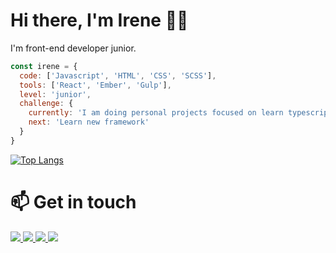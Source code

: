 # Hi there, I'm Irene 👋🏻
I'm front-end developer junior.
```js
const irene = {
  code: ['Javascript', 'HTML', 'CSS', 'SCSS'],
  tools: ['React', 'Ember', 'Gulp'],
  level: 'junior',
  challenge: {
    currently: 'I am doing personal projects focused on learn typescript',
    next: 'Learn new framework'
  }
}
```
[![Top Langs](https://github-readme-stats.vercel.app/api/top-langs/?username=irene-gomez&layout=compact&theme=algolia)](https://github.com/irene-gomez/github-readme-stats)

# 📫 Get in touch
<p>
  <a href="http://irenegf.com/" target="_blank">
    <img src="https://img.shields.io/badge/portfolio-%239146FF.svg?&style=for-the-badge&logo=web&logoColor=white" />
  </a>
  <a href="mailto:irene@irenegf.com">
    <img src="https://img.shields.io/badge/mail-%23D14836.svg?&style=for-the-badge&logo=gmail&logoColor=white" />
  </a>
  <a href="https://www.linkedin.com/in/irenegf/" target="_blank">
    <img src="https://img.shields.io/badge/linkedin-%230077B5.svg?&style=for-the-badge&logo=linkedin&logoColor=white" />
  </a>
  <a href="https://twitter.com/igf_osiris" target="_blank">
    <img src="https://img.shields.io/badge/twitter-%231DA1F2.svg?&style=for-the-badge&logo=twitter&logoColor=white" />
  </a>
  
</p>



<!--
iconos: https://simpleicons.org/

- [Portfolio](http://irenegf.com/) 🎨
- [Mail](mailto:irene@irenegf.com) ✉️
- [Twitter](https://twitter.com/igf_osiris) 🐦
- [LinkedIn](https://www.linkedin.com/in/irenegf/) 👩🏼‍💻


**irene-gomez/irene-gomez** is a ✨ _special_ ✨ repository because its `README.md` (this file) appears on your GitHub profile.

Here are some ideas to get you started:

- 🔭 I’m currently working on ...
- 🌱 I’m currently learning ...
- 👯 I’m looking to collaborate on ...
- 🤔 I’m looking for help with ...
- 💬 Ask me about ...
- 📫 How to reach me: ...
- 😄 Pronouns: ...
- ⚡ Fun fact: ...
-->
